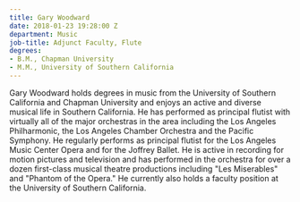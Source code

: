 ```yaml
---
title: Gary Woodward
date: 2018-01-23 19:28:00 Z
department: Music
job-title: Adjunct Faculty, Flute
degrees:
- B.M., Chapman University
- M.M., University of Southern California
---
```


Gary Woodward holds degrees in music from the University of Southern California and Chapman University and enjoys an active and diverse musical life in Southern California. He has performed as principal flutist with virtually all of the major orchestras in the area including the Los Angeles Philharmonic, the Los Angeles Chamber Orchestra and the Pacific Symphony. He regularly performs as principal flutist for the Los Angeles Music Center Opera and for the Joffrey Ballet. He is active in recording for motion pictures and television and has performed in the orchestra for over a dozen first-class musical theatre productions including "Les Miserables" and "Phantom of the Opera." He currently also holds a faculty position at the University of Southern California.